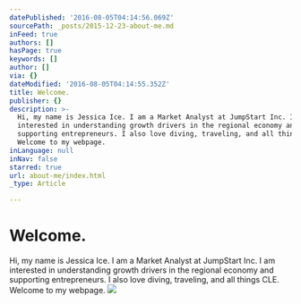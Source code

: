 ```yaml
---
datePublished: '2016-08-05T04:14:56.069Z'
sourcePath: _posts/2015-12-23-about-me.md
inFeed: true
authors: []
hasPage: true
keywords: []
author: []
via: {}
dateModified: '2016-08-05T04:14:55.352Z'
title: Welcome.
publisher: {}
description: >-
  Hi, my name is Jessica Ice. I am a Market Analyst at JumpStart Inc. I am
  interested in understanding growth drivers in the regional economy and
  supporting entrepreneurs. I also love diving, traveling, and all things CLE.
  Welcome to my webpage.
inLanguage: null
inNav: false
starred: true
url: about-me/index.html
_type: Article

---
```

# Welcome.

Hi, my name is Jessica Ice. I am a Market Analyst at JumpStart Inc. I am interested in understanding growth drivers in the regional economy and supporting entrepreneurs. I also love diving, traveling, and all things CLE. Welcome to my webpage.
![](https://s3-us-west-2.amazonaws.com/the-grid-img/p/86324e33914552b879e57090c9d7be8265caebee.jpg)